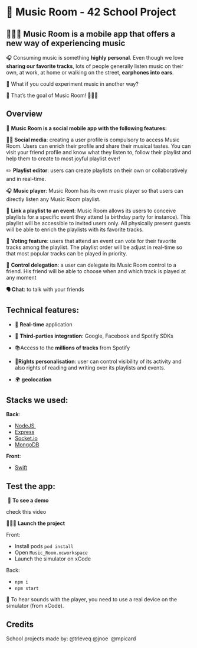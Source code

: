# 🎼 Music Room - 42 School Project 

## 🎸🤳🏻 Music Room is a mobile app that offers a new way of experiencing music

🎧 Consuming music is something **highly personal**. 
Even though we love **sharing our favorite tracks**, lots of people generally listen music 
on their own, at work, at home or walking on the street, **earphones into ears**. 

🧐 What if you could experiment music in another way? 

🎯 That’s the goal of Music Room! 🙌🏻🎷

## Overview 

🎼 **Music Room is a social mobile app with the following features:** 
 
👯‍♀️ **Social media**: creating a user profile is compulsory to access Music Room. Users can enrich their profile and share their musical tastes. You can visit your friend profile and know what they listen to, follow their playlist and help them to create to most joyful playlist ever! 

✏️ **Playlist editor**: users can create playlists on their own or collaboratively and in real-time. 

🎧 **Music player**: Music Room has its own music player so that users can directly listen any Music Room playlist.

🎉 **Link a playlist to an event**: Music Room allows its users to conceive playlists for a specific event they attend (a birthday party for instance). This playlist will be accessible to invited users only. All physically present guests will be able to enrich the playlists with its favorite tracks. 

📩 **Voting feature**: users that attend an event can vote for their favorite tracks among the playlist. The playlist order will be adjust in real-time so that most popular tracks can be played in priority. 

🤝 **Control delegation**: a user can delegate its Music Room control to a friend. His friend will be able to choose when and which track is played at any moment

🗣**Chat**: to talk with your friends

## Technical features:

 - 📲 **Real-time** application
 
  - 🚀 **Third-parties integration**: Google, Facebook and Spotify SDKs  
 
 - 📚Access to the **millions of tracks** from Spotify  
 
 - 🔏**Rights personalisation**: user can control visibility of its activity and also rights of reading and writing over its playlists and events.   
 
 - 🌍 **geolocation** 

## Stacks we used:

**Back**: 
- [NodeJS ](https://nodejs.org/en/)
- [Express](https://expressjs.com/)
- [Socket.io](https://socket.io/)
- [MongoDB](https://www.mongodb.com/)

**Front**: 
- [Swift](https://www.swift.com/)

## Test the app: 
 👀 **To see a demo**

check this video

🧑🏽‍💻 **Launch the project** 

Front:
- Install pods `pod install`
- Open `Music_Room.xcworkspace`
- Launch the simulator on xCode 

Back: 
- `npm i`
- `npm start`

🚨 To hear sounds with the player, you need to use a real device on the simulator (from xCode). 

## Credits 

School projects made by:
@trleveq 
@jnoe 
@mpicard 

